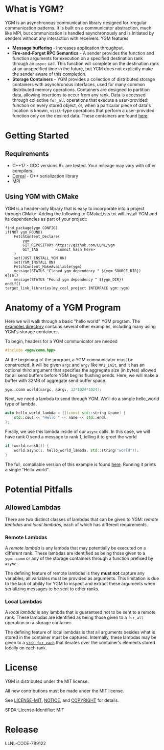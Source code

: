 # What is YGM?

YGM is an asynchronous communication library designed for irregular communication patterns. It is built on a
communicator abstraction, much like MPI, but communication is handled asynchronously and is initiated by senders without
any interaction with receivers. YGM features
* **Message buffering** - Increases application throughput.
* **Fire-and-Forget RPC Semantics** - A sender provides the function and function arguments for execution on a specified
  destination rank through an `async` call. This function will complete on the destination rank at an unspecified time
  in the future, but YGM does not explicitly make the sender aware of this completion.
* **Storage Containers** - YGM provides a collection of distributed storage containers with asynchronous
  interfaces, used for many common distributed memory operations. Containers are designed to partition data, allowing
insertions to occur from any rank. Data is accessed through collective `for_all` operations that execute a user-provided
function on every stored object, or, when a particular piece of data's location is known, `visit`-type operations that
perform a user-provided function only on the desired data. These containers are found
[here](/include/ygm/container/).

# Getting Started

## Requirements
* C++17 - GCC versions 8+ are tested. Your mileage may vary with other compilers.
* [Cereal](https://github.com/USCiLab/cereal) - C++ serialization library
* MPI

## Using YGM with CMake
YGM is a header-only library that is easy to incorporate into a project through CMake. Adding the following to
CMakeLists.txt will install YGM and its dependencies as part of your project:
```
find_package(ygm CONFIG)
if(NOT ygm_FOUND)
    FetchContent_Declare(
        ygm
        GIT_REPOSITORY https://github.com/LLNL/ygm
        GIT_TAG        <commit hash here>         
    )         
    set(JUST_INSTALL_YGM ON)
    set(YGM_INSTALL ON)
    FetchContent_MakeAvailable(ygm)
    message(STATUS "Cloned ygm dependency " ${ygm_SOURCE_DIR})
else()
    message(STATUS "Found ygm dependency " ${ygm_DIR})
endif()
target_link_libraries(my_cool_project INTERFACE ygm::ygm)
```

# Anatomy of a YGM Program
Here we will walk through a basic "hello world" YGM program. The [examples directory](/examples/) contains several other
examples, including many using YGM's storage containers.

To begin, headers for a YGM communicator are needed
``` C++
#include <ygm/comm.hpp>
```

At the beginning of the program, a YGM communicator must be constructed. It will be given `argc` and `argv` like
`MPI_Init`, and it has an optional third argument that specifies the aggregate size (in bytes) allowed for all send
buffers before YGM begins flushing sends. Here, we will make a buffer with 32MB of aggregate send buffer space.
``` C++
ygm::comm world(&argc, &argv, 32*1024*1024);
```

Next, we need a lambda to send through YGM. We'll do a simple hello\_world type of lambda.
``` C++
auto hello_world_lambda = [](const std::string &name) {
	std::cout << "Hello " << name << std::endl;
};
```

Finally, we use this lambda inside of our `async` calls. In this case, we will have rank 0 send a message to rank 1,
telling it to greet the world
``` C++
if (world.rank0()) {
	world.async(1, hello_world_lambda, std::string("world"));
}
```

The full, compilable version of this example is found [here](/examples/hello_world.cpp). Running it prints a single
"Hello world".

# Potential Pitfalls

## Allowed Lambdas
There are two distinct classes of lambdas that can be given to YGM: *remote lambdas* and *local lambdas*, each of which
has different requirements.

### Remote Lambdas
A *remote lambda* is any lambda that may potentially be executed on a different rank. These lambdas are identified as
being those given to a `ygm::comm` or any of the storage containers through a function prefixed by `async_`.

The defining feature of remote lambdas is they **must not** capture any variables; all variables must be provided as
arguments. This limitation is due to the lack of
ability for YGM to inspect and extract these arguments when serializing messages to be sent to other ranks.

### Local Lambdas
A *local lambda* is any lambda that is guaranteed not to be sent to a remote rank. These lambdas are identified as being
those given to a `for_all` operation on a storage container.

The defining feature of local lambdas is that all arguments besides what is stored in the container must be captured.
Internally, these lambdas may be given to a [`std::for_each`](https://en.cppreference.com/w/cpp/algorithm/for_each) that
iterates over the container's elements stored locally on each rank.

# License
YGM is distributed under the MIT license.

All new contributions must be made under the MIT license.

See [LICENSE-MIT](LICENSE-MIT), [NOTICE](NOTICE), and [COPYRIGHT](COPYRIGHT) for
details.

SPDX-License-Identifier: MIT

# Release
LLNL-CODE-789122
